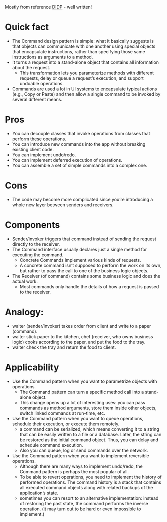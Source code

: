 Mostly from reference [DIDP](https://refactoring.guru/design-patterns/book) - well written!
# Quick fact
- The Command design pattern is simple: what it basically suggests is that objects can communicate with one another using special objects that encapsulate instructions, rather than specifying those same instructions as arguments to a method.
- It turns a request into a stand-alone object that contains all information about the request. 
    - This transformation lets you parameterize methods with different requests, delay or queue a request’s execution, and support undoable operations.
- Commands are used a lot in UI systems to encapsulate typical actions (e.g., Copy or Paste) and then allow a single command to be invoked by several different means.

# Pros
- You can decouple classes that invoke operations from classes that perform these operations.
- You can introduce new commands into the app without breaking existing client code.
- You can implement undo/redo.
- You can implement deferred execution of operations.
- You can assemble a set of simple commands into a complex one.

# Cons
- The code may become more complicated since you’re introducing a whole new layer between senders and receivers.

# Components
- Sender/invoker triggers that command instead of sending the request directly to the receiver.
- The Command interface usually declares just a single method for executing the command.
    - Concrete Commands implement various kinds of requests.
    - A concrete command isn’t supposed to perform the work on its own, but rather to pass the call to one of the business logic objects.
- The Receiver (of command) contains some business logic and does the actual work.
    - Most commands only handle the details of how a request is passed to the receiver.
# Analogy:
- waiter (sender/invoker) takes order from client and write to a paper (command).
- waiter stick paper to the kitchen, chef (receiver, who owns business logic) cooks according to the paper, and put the food to the tray.
- waiter check the tray and return the food to client.

# Applicability
- Use the Command pattern when you want to parametrize objects with operations.
    - The Command pattern can turn a specific method call into a stand-alone object.
    - This change opens up a lot of interesting uses: you can pass commands as method arguments, store them inside other objects, switch linked commands at run-time, etc.
- Use the Command pattern when you want to queue operations, schedule their execution, or execute them remotely.
    - a command can be serialized, which means converting it to a string that can be easily written to a file or a database. Later, the string can be restored as the initial command object. Thus, you can delay and schedule command execution.
    - Also you can queue, log or send commands over the network.
- Use the Command pattern when you want to implement reversible operations.
    - Although there are many ways to implement undo/redo, the Command pattern is perhaps the most popular of all.
    - To be able to revert operations, you need to implement the history of performed operations. The command history is a stack that contains all executed command objects along with related backups of the application’s state.
    - sometimes you can resort to an alternative implementation: instead of restoring the past state, the command performs the inverse operation. (it may turn out to be hard or even impossible to implement.)
